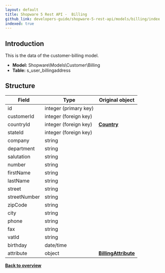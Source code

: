 ```yaml
---
layout: default
title: Shopware 5 Rest API -  Billing
github_link: developers-guide/shopware-5-rest-api/models/billing/index.md
indexed: true
---
```


## Introduction

This is the data of the customer-billing model.

* **Model:** Shopware\Models\Customer\Billing
* **Table:** s_user_billingaddress

## Structure

| Field               | Type                  | Original object                                 |
|---------------------|-----------------------|-------------------------------------------------|
| id 	         	  | integer (primary key) |                                                 |
| customerId       	  | integer (foreign key) |                                                 |
| countryId       	  | integer (foreign key) | **[Country](./country)**                        |
| stateId       	  | integer (foreign key) |                                                 |
| company			  | string				  |													|
| department		  | string				  |													|
| salutation		  | string				  |													|
| number			  | string				  |													|
| firstName			  | string				  |													|
| lastName			  | string				  |													|
| street			  | string				  |													|
| streetNumber		  | string				  |													|
| zipCode			  | string				  |													|
| city				  | string				  |													|
| phone				  | string				  |													|
| fax				  | string				  |													|
| vatId				  | string				  |													|
| birthday			  | date/time			  |													|
| attribute			  | object				  |	**[BillingAttribute](./billing-attribute)**  	|



**[Back to overview](../)**